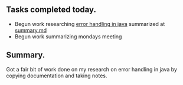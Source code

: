 ## Tasks completed today.
 - Begun work researching [error handling in java](https://docs.oracle.com/javase/specs/jls/se23/html/jls-11.html) summarized at [summary.md](https://github.com/Henrikswoon/Masters-Thesis/blob/main/readings/Java%20Language%20Specification%2C%20Chapter%2011.%20Exceptions/summary.md)
 - Begun work summarizing mondays meeting

## Summary. 
Got a fair bit of work done on my research on error handling in java by copying documentation and taking notes.
